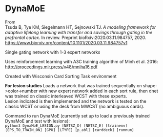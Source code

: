 # DynaMoE

From  
Tsuda B, Tye KM, Siegelmann HT, Sejnowski TJ. *A modeling framework for adaptive lifelong learning with transfer and savings through gating in the prefrontal cortex.* In review. Preprint bioRxiv:2020.03.11.984757, 2020.
https://www.biorxiv.org/content/10.1101/2020.03.11.984757v1

Single gating network with 1-3 expert networks

Uses reinforcement learning with A3C training algorithm of Minh et al. 2016: http://proceedings.mlr.press/v48/mniha16.pdf

Created with Wisconsin Card Sorting Task environment  

**For lesion studies**
Loads a network that was trained sequentially on shape->color->number with new expert network added in each sort rule, then dnet was trained on classic interleaved WCST with these experts.  
Lesion indicated is then implemented and the network is tested on the classic WCST or using the deck from MWCST (no ambiguous cards).

Command to run DynaMoE (currently set up to load a previously trained DynaMoE and test with lesions):  
`python3 DynaMoE_LESION.py [NETSZ_D] [NETSZ_E] [trainenv] [EPS_TO_TRAIN_ON] [GPU] [LTYPE] [p_abl] [carddeck] [runnum]`
